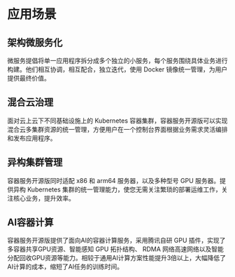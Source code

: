 # 应用场景



## 架构微服务化

微服务提倡将单一应用程序拆分成多个独立的小服务，每个服务围绕具体业务进行构建。他们相互协调，相互配合，独立迭代，使用 Docker 镜像统一管理，为用户提供最终价值。
![]()

## 混合云治理

面对云上云下不同基础设施上的 Kubernetes 容器集群，容器服务开源版可以实现混合云多集群资源的统一管理，方便用户在一个控制台界面根据业务需求灵活编排和发布应用程序。
![]()

## 异构集群管理

容器服务开源版同时适配 x86 和 arm64 服务器，以及多种型号 GPU 服务器。提供异构 Kubernetes 集群的统一管理能力，使您无需关注繁琐的部署运维工作，关注核心业务，提升效率。
![]()

## AI容器计算

容器服务开源版提供了面向AI的容器计算服务，采用腾讯自研 GPU 插件，实现了多容器共享GPU资源、智能感知 GPU 拓扑结构、 RDMA 网络高速网络以及智能分配回收GPU资源等能力。相较于通用AI计算方案性能提升3倍以上，大幅降低了AI计算的成本，缩短了AI任务的训练时间。

![]()

